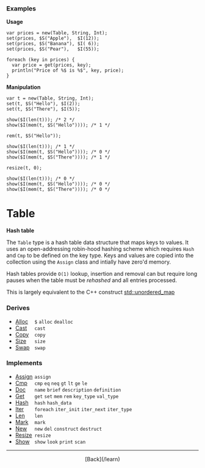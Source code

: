   <div class="row">
  <div class="col-xs-6 col-md-6">

### Examples

__Usage__

    var prices = new(Table, String, Int);
    set(prices, $S("Apple"),  $I(12));
    set(prices, $S("Banana"), $I( 6));
    set(prices, $S("Pear"),   $I(55));
    
    foreach (key in prices) {
      var price = get(prices, key);
      println("Price of %$ is %$", key, price);
    }
    

__Manipulation__

    var t = new(Table, String, Int);
    set(t, $S("Hello"), $I(2));
    set(t, $S("There"), $I(5));
    
    show($I(len(t))); /* 2 */
    show($I(mem(t, $S("Hello")))); /* 1 */
    
    rem(t, $S("Hello"));
    
    show($I(len(t))); /* 1 */
    show($I(mem(t, $S("Hello")))); /* 0 */
    show($I(mem(t, $S("There")))); /* 1 */
    
    resize(t, 0);
    
    show($I(len(t))); /* 0 */
    show($I(mem(t, $S("Hello")))); /* 0 */
    show($I(mem(t, $S("There")))); /* 0 */
    



  </div>
  <div class="col-xs-6 col-md-6">

# Table
__Hash table__

The `Table` type is a hash table data structure that maps keys to values. It uses an open-addressing robin-hood hashing scheme which requires `Hash` and `Cmp` to be defined on the key type. Keys and values are copied into the collection using the `Assign` class and intially have zero'd memory.

Hash tables provide `O(1)` lookup, insertion and removal can but require long pauses when the table must be _rehashed_ and all entries processed.

This is largely equivalent to the C++ construct [std::unordered_map](http://www.cplusplus.com/reference/unordered_map/unordered_map/)

### Derives

* <span style="width:50px; float:left;">[Alloc](/learn/alloc)</span>`$` `alloc` `dealloc` 
* <span style="width:50px; float:left;">[Cast](/learn/cast)</span>`cast` 
* <span style="width:50px; float:left;">[Copy](/learn/copy)</span>`copy` 
* <span style="width:50px; float:left;">[Size](/learn/size)</span>`size` 
* <span style="width:50px; float:left;">[Swap](/learn/swap)</span>`swap` 
### Implements

* <span style="width:50px; float:left;">[Assign](/learn/assign)</span>`assign` 
* <span style="width:50px; float:left;">[Cmp](/learn/cmp)</span>`cmp` `eq` `neq` `gt` `lt` `ge` `le` 
* <span style="width:50px; float:left;">[Doc](/learn/doc)</span>`name` `brief` `description` `definition` 
* <span style="width:50px; float:left;">[Get](/learn/get)</span>`get` `set` `mem` `rem` `key_type` `val_type` 
* <span style="width:50px; float:left;">[Hash](/learn/hash)</span>`hash` `hash_data` 
* <span style="width:50px; float:left;">[Iter](/learn/iter)</span>`foreach` `iter_init` `iter_next` `iter_type` 
* <span style="width:50px; float:left;">[Len](/learn/len)</span>`len` 
* <span style="width:50px; float:left;">[Mark](/learn/mark)</span>`mark` 
* <span style="width:50px; float:left;">[New](/learn/new)</span>`new` `del` `construct` `destruct` 
* <span style="width:50px; float:left;">[Resize](/learn/resize)</span>`resize` 
* <span style="width:50px; float:left;">[Show](/learn/show)</span>`show` `look` `print` `scan` 

* * *

  <p style="text-align:center;">
[Back](/learn)
  </p>

  </div>
  </div>
